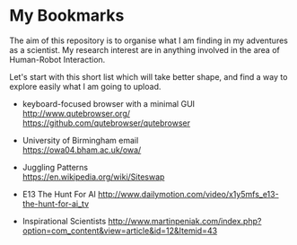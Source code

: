# My Bookmarks

The aim of this repository is to organise what I am finding in
my adventures as a scientist. My research interest are in anything
involved in the area of Human-Robot Interaction.

Let's start with this short list which will take better shape,
and find a way to explore easily what I am going to upload.

* keyboard-focused browser with a minimal GUI
http://www.qutebrowser.org/  
https://github.com/qutebrowser/qutebrowser  

* University of Birmingham email  
https://owa04.bham.ac.uk/owa/


* Juggling Patterns  
https://en.wikipedia.org/wiki/Siteswap


* E13 The Hunt For AI
http://www.dailymotion.com/video/x1y5mfs_e13-the-hunt-for-ai_tv


* Inspirational Scientists
http://www.martinpeniak.com/index.php?option=com_content&view=article&id=12&Itemid=43
